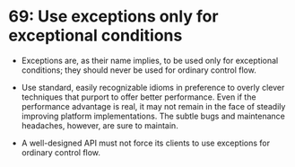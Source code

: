 # 69: Use exceptions only for exceptional conditions

* Exceptions are, as their name implies, to be used only for exceptional conditions; they should never be used for ordinary control flow.

* Use standard, easily recognizable idioms in preference to overly clever techniques that purport to offer better performance. Even if the performance advantage is real, it may not remain in the face of steadily improving platform implementations. The subtle bugs and maintenance headaches, however, are sure to maintain.

* A well-designed API must not force its clients to use exceptions for ordinary control flow. 
